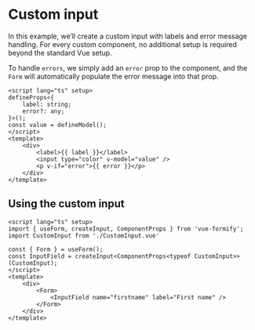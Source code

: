 # Custom input
In this example, we’ll create a custom input with labels and error message handling. For every custom component, no additional setup is required beyond the standard Vue setup.

To handle `errors`, we simply add an `error` prop to the component, and the `Form` will automatically populate the error message into that prop.
```vue
<script lang="ts" setup>
defineProps<{
	label: string;
	error?: any;
}>();
const value = defineModel();
</script>
<template>
	<div>
		<label>{{ label }}</label>
		<input type="color" v-model="value" />
		<p v-if="error">{{ error }}</p>
	</div>
</template>
```

## Using the custom input
```vue
<script lang="ts" setup>
import { useForm, createInput, ComponentProps } from 'vue-formify';
import CustomInput from './CustomInput.vue'

const { Form } = useForm();
const InputField = createInput<ComponentProps<typeof CustomInput>>(CustomInput);
</script>
<template>
	<div>
		<Form>
			<InputField name="firstname" label="First name" />
		</Form>
	</div>
</template>
```
